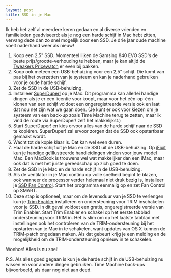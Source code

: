 ```yaml
---
layout: post
title: SSD in je Mac
---
```

Ik heb het zelf al meerdere keren gedaan en al diverse vrienden en familieleden geadviseerd: als je nog een harde schijf in Mac hebt zitten, vervang deze dan zo snel mogelijk door een SSD. Je drie jaar oude machine voelt naderhand weer als nieuw!

1. Koop een 2,5" SSD. Momenteel lijken de Samsing 840 EVO SSD's de beste prijs/grootte-verhouding te hebben, maar je kan altijd de [Tweakers Pricewatch](http://www.tweakers.net/pricewatch) er even bij pakken.
2. Koop ook meteen een USB-behuizing voor een 2,5" schijf. Die komt van pas bij het overzetten van je systeem en kan je naderhand gebruiken voor je oude harde schijf.
3. Zet de SSD in de USB-behuizing.
4. Installeer [SuperDuper!](http://www.shirt-pocket.com/SuperDuper/superduperdescription.html) op je Mac. Dit programma kan allerlei handige dingen als je er een licentie voor koopt, maar voor het één-op-één klonen van een schijf voldoet een ongeregistreerde versie ook en laat dat nou net zijn wat we gaan doen. (Je kunt er ook voor kiezen om je systeem van een back-up zoals Time Machine terug te zetten, maar ik vind de route via SuperDuper! zelf het makkelijkst.)
5. Start SuperDuper! en kies ervoor alles van de harde schijf naar de SSD te kopiëren. SuperDuper! zal ervoor zorgen dat de SSD ook opstartbaar gemaakt wordt.
6. Wacht tot de kopie klaar is. Dat kan wel even duren.
7. Haal de harde schijf uit je Mac en de SSD uit de USB-behuizing. Op [iFixit](http://www.ifixit.com/Device/Mac) kun je handige geïllustreerde handleidingen vinden voor jouw model Mac. Een MacBook is trouwens wel wat makkelijker dan een iMac, maar ook dat is met het juiste gereedschap op zich goed te doen.
8. Zet de SSD in je Mac en de harde schijf in de USB-behuizing.
9. Als de ventilator in je Mac continu op volle snelheid begint te blazen, ook wanneer de processor verder helemaal niet druk bezig is, installeer je [SSD Fan Control](http://exirion.net/ssdfanctrl/). Start het programma eenmalig op en zet Fan Control op SMART.
10. Deze stap is optioneel, maar om de levensduur van je SSD te verlengen kun je [Trim Enabler](http://www.cindori.org/software/trimenabler/) installeren en ondersteuning voor TRIM inschakelen voor je SSD. In dit geval voldoet een gratis, ongeregistreerde versie van Trim Enabler. Start Trim Enabler en schakel op het eerste tabblad ondersteuning voor TRIM in. Het is slim om op het laatste tabblad met instellingen ook het controleren van de TRIM-ondersteuning bij het opstarten van je Mac in te schakelen, want updates van OS X kunnen de TRIM-patch ongedaan maken. Als dat gebeurt krijg je een melding en de mogelijkheid om de TRIM-ondersteuning opnieuw in te schakelen.

Woehoe! Alles is nu snel!

P.S. Als alles goed gegaan is kun je de harde schijf in de USB-behuizing nu wissen en voor andere dingen gebruiken. Time Machine back-ups bijvoorbeeld, als daar nog niet aan deed.
